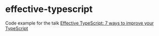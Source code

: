 # effective-typescript

Code example for the talk [Effective TypeScript: 7 ways to improve your TypeScript](https://docs.google.com/presentation/d/1QmC2GugBGZOZQRZxDhdSlfvJkHb4JDl-dGFqnEGQOm4/edit?usp=sharing)